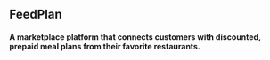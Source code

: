 ## FeedPlan

#### A marketplace platform that connects customers with discounted, prepaid meal plans from their favorite restaurants.
